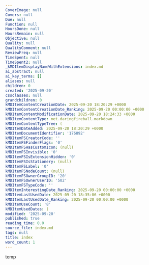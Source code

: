 ```yaml
---
CoverImage: null
Covers: null
Due: null
Function: null
HoursDone: null
HoursRemain: null
Objective: null
Quality: null
QualityComment: null
ReviewFreq: null
TimeSpent: null
TimeSpent2: null
_kMDItemDisplayNameWithExtensions: index.md
ai_abstract: null
ai_key_terms: []
aliases: null
children: 0
created: '2025-09-20'
cssclasses: null
grandchildren: 0
kMDItemContentCreationDate: 2025-09-20 18:20:29 +0000
kMDItemContentCreationDate_Ranking: 2025-09-20 00:00:00 +0000
kMDItemContentModificationDate: 2025-09-20 18:24:33 +0000
kMDItemContentType: net.daringfireball.markdown
kMDItemContentTypeTree: (
kMDItemDateAdded: 2025-09-20 18:20:29 +0000
kMDItemDocumentIdentifier: '176892'
kMDItemFSCreatorCode: ''
kMDItemFSFinderFlags: '0'
kMDItemFSHasCustomIcon: (null)
kMDItemFSInvisible: '0'
kMDItemFSIsExtensionHidden: '0'
kMDItemFSIsStationery: (null)
kMDItemFSLabel: '0'
kMDItemFSNodeCount: (null)
kMDItemFSOwnerGroupID: '20'
kMDItemFSOwnerUserID: '502'
kMDItemFSTypeCode: ''
kMDItemInterestingDate_Ranking: 2025-09-20 00:00:00 +0000
kMDItemLastUsedDate: 2025-09-20 18:35:06 +0000
kMDItemLastUsedDate_Ranking: 2025-09-20 00:00:00 +0000
kMDItemUseCount: '8'
kMDItemUsedDates: (
modified: '2025-09-20'
published: true
reading_time: 0.0
source_file: index.md
tags: null
title: index
word_count: 1
---
```


temp